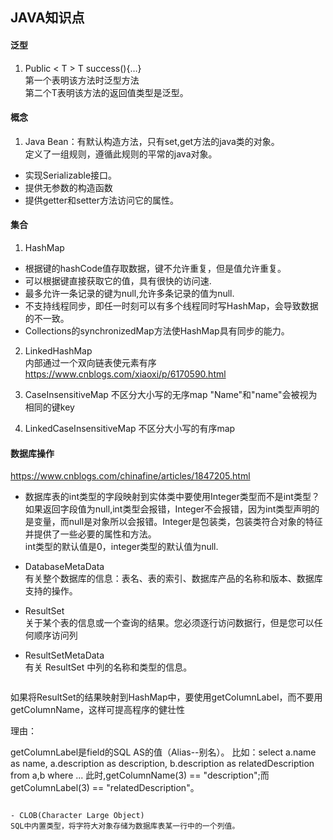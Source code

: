 ## JAVA知识点

#### 泛型
1. Public < T > T success(){…}  
第一个<T>表明该方法时泛型方法  
第二个T表明该方法的返回值类型是泛型。


#### 概念
1. Java Bean：有默认构造方法，只有set,get方法的java类的对象。  
定义了一组规则，遵循此规则的平常的java对象。  
 - 实现Serializable接口。  
 - 提供无参数的构造函数  
 - 提供getter和setter方法访问它的属性。

#### 集合
1. HashMap
 - 根据键的hashCode值存取数据，键不允许重复，但是值允许重复。
 - 可以根据键直接获取它的值，具有很快的访问速.  
 - 最多允许一条记录的键为null,允许多条记录的值为null.    
 - 不支持线程同步，即任一时刻可以有多个线程同时写HashMap，会导致数据的不一致。  
 - Collections的synchronizedMap方法使HashMap具有同步的能力。  

2. LinkedHashMap  
内部通过一个双向链表使元素有序  
https://www.cnblogs.com/xiaoxi/p/6170590.html    

3. CaseInsensitiveMap 不区分大小写的无序map
   "Name"和"name"会被视为相同的键key
4. LinkedCaseInsensitiveMap 不区分大小写的有序map




#### 数据库操作
https://www.cnblogs.com/chinafine/articles/1847205.html        



- 数据库表的int类型的字段映射到实体类中要使用Integer类型而不是int类型？  
如果返回字段值为null,int类型会报错，Integer不会报错，因为int类型声明的是变量，而null是对象所以会报错。Integer是包装类，包装类符合对象的特征并提供了一些必要的属性和方法。    
int类型的默认值是0，integer类型的默认值为null.


- DatabaseMetaData  
  有关整个数据库的信息：表名、表的索引、数据库产品的名称和版本、数据库支持的操作。

- ResultSet    
   关于某个表的信息或一个查询的结果。您必须逐行访问数据行，但是您可以任何顺序访问列

- ResultSetMetaData   
   有关 ResultSet 中列的名称和类型的信息。

  ```
如果将ResultSet的结果映射到HashMap中，要使用getColumnLabel，而不要用getColumnName，这样可提高程序的健壮性

 理由：

 getColumnLabel是field的SQL AS的值（Alias--别名）。
 比如：select
          a.name as name,
          a.description as description,
          b.description as relatedDescription
         from a,b where ...
 此时,getColumnName(3) == "description";而getColumnLabel(3) == "relatedDescription"。
 ```

- CLOB(Character Large Object)  
SQL中内置类型，将字符大对象存储为数据库表某一行中的一个列值。
